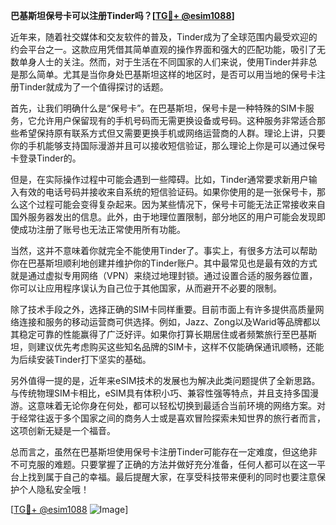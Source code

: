 **巴基斯坦保号卡可以注册Tinder吗？[[TG💪+ @esim1088](https://t.me/s/esim1088)]**

近年来，随着社交媒体和交友软件的普及，Tinder成为了全球范围内最受欢迎的约会平台之一。这款应用凭借其简单直观的操作界面和强大的匹配功能，吸引了无数单身人士的关注。然而，对于生活在不同国家的人们来说，使用Tinder并非总是那么简单。尤其是当你身处巴基斯坦这样的地区时，是否可以用当地的保号卡注册Tinder就成为了一个值得探讨的话题。

首先，让我们明确什么是“保号卡”。在巴基斯坦，保号卡是一种特殊的SIM卡服务，它允许用户保留现有的手机号码而无需更换设备或号码。这种服务非常适合那些希望保持原有联系方式但又需要更换手机或网络运营商的人群。理论上讲，只要你的手机能够支持国际漫游并且可以接收短信验证，那么理论上你是可以通过保号卡登录Tinder的。

但是，在实际操作过程中可能会遇到一些障碍。比如，Tinder通常要求新用户输入有效的电话号码并接收来自系统的短信验证码。如果你使用的是一张保号卡，那么这个过程可能会变得复杂起来。因为某些情况下，保号卡可能无法正常接收来自国外服务器发出的信息。此外，由于地理位置限制，部分地区的用户可能会发现即使成功注册了账号也无法正常使用所有功能。

当然，这并不意味着你就完全不能使用Tinder了。事实上，有很多方法可以帮助你在巴基斯坦顺利地创建并维护你的Tinder账户。其中最常见也是最有效的方式就是通过虚拟专用网络（VPN）来绕过地理封锁。通过设置合适的服务器位置，你可以让应用程序误认为自己位于其他国家，从而避开不必要的限制。

除了技术手段之外，选择正确的SIM卡同样重要。目前市面上有许多提供高质量网络连接和服务的移动运营商可供选择。例如，Jazz、Zong以及Warid等品牌都以其稳定可靠的性能赢得了广泛好评。如果你打算长期居住或者频繁旅行至巴基斯坦，则建议优先考虑购买这些知名品牌的SIM卡，这样不仅能确保通讯顺畅，还能为后续安装Tinder打下坚实的基础。

另外值得一提的是，近年来eSIM技术的发展也为解决此类问题提供了全新思路。与传统物理SIM卡相比，eSIM具有体积小巧、兼容性强等特点，并且支持多国漫游。这意味着无论你身在何处，都可以轻松切换到最适合当前环境的网络方案。对于经常往返于多个国家之间的商务人士或是喜欢冒险探索未知世界的旅行者而言，这项创新无疑是一个福音。

总而言之，虽然在巴基斯坦使用保号卡注册Tinder可能存在一定难度，但这绝非不可克服的难题。只要掌握了正确的方法并做好充分准备，任何人都可以在这一平台上找到属于自己的幸福。最后提醒大家，在享受科技带来便利的同时也要注意保护个人隐私安全哦！

[[TG💪+ @esim1088](https://t.me/s/esim1088) ![Image](https://i.postimg.cc/4NQfJmqS/Snipaste-2025-05-13-00-14-12.png)]